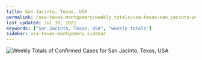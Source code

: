 ```yaml
---
title: San Jacinto, Texas, USA
permalink: /usa-texas-montgomery/weekly_totals/usa-texas-san_jacinto-weekly_totals.html
last_updated: Jul 30, 2021
keywords: ["San Jacinto, Texas, USA", "weekly totals"]
sidebar: usa-texas-montgomery_sidebar
---
```


![Weekly Totals of Confirmed Cases for San Jacinto, Texas, USA](/covid_tracker/images/graphs/usa-texas-san_jacinto-weekly_totals_graph.png)
